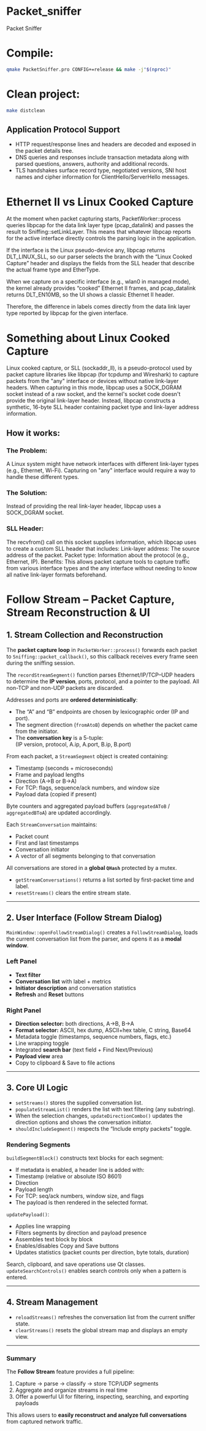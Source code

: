 # Packet_sniffer
Packet Sniffer

# Compile:
```bash
qmake PacketSniffer.pro CONFIG+=release && make -j"$(nproc)"
```

# Clean project:
```bash
make distclean
```

## Application Protocol Support
- HTTP request/response lines and headers are decoded and exposed in the packet details tree.
- DNS queries and responses include transaction metadata along with parsed questions, answers, authority and additional records.
- TLS handshakes surface record type, negotiated versions, SNI host names and cipher information for ClientHello/ServerHello messages.

# Ethernet II vs Linux Cooked Capture
At the moment when packet capturing starts, PacketWorker::process queries libpcap for the data link layer type (pcap_datalink) and passes the result to Sniffing::setLinkLayer. This means that whatever libpcap reports for the active interface directly controls the parsing logic in the application.

If the interface is the Linux pseudo-device any, libpcap returns DLT_LINUX_SLL, so our parser selects the branch with the “Linux Cooked Capture” header and displays the fields from the SLL header that describe the actual frame type and EtherType.

When we capture on a specific interface (e.g., wlan0 in managed mode), the kernel already provides “cooked” Ethernet II frames, and pcap_datalink returns DLT_EN10MB, so the UI shows a classic Ethernet II header.

Therefore, the difference in labels comes directly from the data link layer type reported by libpcap for the given interface.

# Something about Linux Cooked Capture 
Linux cooked capture, or SLL (sockaddr_ll), is a pseudo-protocol used by packet capture libraries like libpcap (for tcpdump and Wireshark) to capture packets from the "any" interface or devices without native link-layer headers. When capturing in this mode, libpcap uses a SOCK_DGRAM socket instead of a raw socket, and the kernel's socket code doesn't provide the original link-layer header. Instead, libpcap constructs a synthetic, 16-byte SLL header containing packet type and link-layer address information. 
## How it works:
### The Problem: 
A Linux system might have network interfaces with different link-layer types (e.g., Ethernet, Wi-Fi). Capturing on "any" interface would require a way to handle these different types. 
### The Solution: 
Instead of providing the real link-layer header, libpcap uses a SOCK_DGRAM socket. 
### SLL Header: 
The recvfrom() call on this socket supplies information, which libpcap uses to create a custom SLL header that includes:
Link-layer address: The source address of the packet. 
Packet type: Information about the protocol (e.g., Ethernet, IP). 
Benefits: This allows packet capture tools to capture traffic from various interface types and the any interface without needing to know all native link-layer formats beforehand. 

# Follow Stream – Packet Capture, Stream Reconstruction & UI

## 1. Stream Collection and Reconstruction

The **packet capture loop** in `PacketWorker::process()` forwards each packet to `Sniffing::packet_callback()`, so this callback receives every frame seen during the sniffing session.

The `recordStreamSegment()` function parses Ethernet/IP/TCP–UDP headers to determine the **IP version**, ports, protocol, and a pointer to the payload. All non-TCP and non-UDP packets are discarded.

Addresses and ports are **ordered deterministically**:  
- The “A” and “B” endpoints are chosen by lexicographic order (IP and port).  
- The segment direction (`fromAtoB`) depends on whether the packet came from the initiator.  
- The **conversation key** is a 5-tuple:  
(IP version, protocol, A.ip, A.port, B.ip, B.port)

From each packet, a `StreamSegment` object is created containing:  
- Timestamp (seconds + microseconds)  
- Frame and payload lengths  
- Direction (A→B or B→A)  
- For TCP: flags, sequence/ack numbers, and window size  
- Payload data (copied if present)

Byte counters and aggregated payload buffers (`aggregatedAToB` / `aggregatedBToA`) are updated accordingly.

Each `StreamConversation` maintains:  
- Packet count  
- First and last timestamps  
- Conversation initiator  
- A vector of all segments belonging to that conversation

All conversations are stored in a **global `QHash`** protected by a mutex.  
- `getStreamConversations()` returns a list sorted by first-packet time and label.  
- `resetStreams()` clears the entire stream state.

---

## 2. User Interface (Follow Stream Dialog)

`MainWindow::openFollowStreamDialog()` creates a `FollowStreamDialog`, loads the current conversation list from the parser, and opens it as a **modal window**.

### Left Panel
- **Text filter**  
- **Conversation list** with label + metrics  
- **Initiator description** and conversation statistics  
- **Refresh** and **Reset** buttons  

### Right Panel
- **Direction selector:** both directions, A→B, B→A  
- **Format selector:** ASCII, hex dump, ASCII+hex table, C string, Base64  
- Metadata toggle (timestamps, sequence numbers, flags, etc.)  
- Line wrapping toggle  
- Integrated **search bar** (text field + Find Next/Previous)  
- **Payload view** area  
- Copy to clipboard & Save to file actions

---

## 3. Core UI Logic

- `setStreams()` stores the supplied conversation list.  
- `populateStreamList()` renders the list with text filtering (any substring).  
- When the selection changes, `updateDirectionCombo()` updates the direction options and shows the conversation initiator.  
- `shouldIncludeSegment()` respects the “Include empty packets” toggle.

### Rendering Segments
`buildSegmentBlock()` constructs text blocks for each segment:
- If metadata is enabled, a header line is added with:
- Timestamp (relative or absolute ISO 8601)
- Direction
- Payload length
- For TCP: seq/ack numbers, window size, and flags
- The payload is then rendered in the selected format.

`updatePayload()`:
- Applies line wrapping
- Filters segments by direction and payload presence
- Assembles text block by block
- Enables/disables Copy and Save buttons
- Updates statistics (packet counts per direction, byte totals, duration)

Search, clipboard, and save operations use Qt classes. `updateSearchControls()` enables search controls only when a pattern is entered.

---

## 4. Stream Management

- `reloadStreams()` refreshes the conversation list from the current sniffer state.  
- `clearStreams()` resets the global stream map and displays an empty view.

---

### Summary

The **Follow Stream** feature provides a full pipeline:
1. Capture → parse → classify → store TCP/UDP segments  
2. Aggregate and organize streams in real time  
3. Offer a powerful UI for filtering, inspecting, searching, and exporting payloads

This allows users to **easily reconstruct and analyze full conversations** from captured network traffic.
